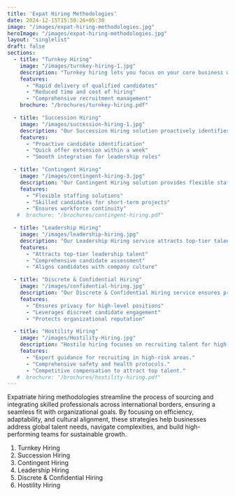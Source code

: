 ```yaml
---
title: 'Expat Hiring Methodologies'
date: 2024-12-15T15:59:26+05:30
image: "/images/expat-hiring-methodologies.jpg"
heroImage: "/images/expat-hiring-methodologies.jpg"
layout: "singlelist"
draft: false
sections:
  - title: "Turnkey Hiring"
    image: "/images/turnkey-hiring-1.jpg"
    description: "Turnkey hiring lets you focus on your core business while we handle the entire recruitment process, ensuring rapid delivery aligned with your hiring needs. Our expertise saves you time and costs while improving the quality of your hires."
    features:
      - "Rapid delivery of qualified candidates"
      - "Reduced time and cost of hiring"
      - "Comprehensive recruitment management"
    brochure: "/brochures/turnkey-hiring.pdf"

  - title: "Succession Hiring"
    image: "/images/succession-hiring-1.jpg"
    description: "Our Succession Hiring solution proactively identifies and develops candidates for key leadership roles, allowing you to extend offers within a week when vacancies arise. We support a smooth integration process, transforming leadership hiring into a manageable strategy."
    features:
      - "Proactive candidate identification"
      - "Quick offer extension within a week"
      - "Smooth integration for leadership roles"

  - title: "Contingent Hiring"
    image: "/images/contingent-hiring-3.jpg"
    description: "Our Contingent Hiring solution provides flexible staffing for immediate needs, supplying skilled candidates for short-term projects and ensuring workforce continuity. This approach allows quick adaptation to changing demands without sacrificing quality."
    features:
      - "Flexible staffing solutions"
      - "Skilled candidates for short-term projects"
      - "Ensures workforce continuity"
   #  brochure: "/brochures/contingent-hiring.pdf"

  - title: "Leadership Hiring"
    image: "/images/leadership-hiring.jpg"
    description: "Our Leadership Hiring service attracts top-tier talent for critical roles, employing a comprehensive assessment to ensure candidates align with your company culture. This strategic fit drives long-term success and organizational growth."
    features:
      - "Attracts top-tier leadership talent"
      - "Comprehensive candidate assessment"
      - "Aligns candidates with company culture"

  - title: "Discrete & Confidential Hiring"
    image: "/images/confidential-hiring.jpg"
    description: "Our Discrete & Confidential Hiring service ensures privacy in recruiting for high-level positions, leveraging networks to engage exceptional candidates discreetly. This approach protects your organization's reputation and maintains candidate confidentiality."
    features:
      - "Ensures privacy for high-level positions"
      - "Leverages discreet candidate engagement"
      - "Protects organizational reputation"

  - title: "Hostility Hiring"
    image: "/images/Hostility-Hiring.jpg"
    description: "Hostile hiring focuses on recruiting talent for high-risk environments, where safety and stability are crucial. By ensuring transparent processes and providing robust support, organizations can attract skilled professionals capable of thriving in challenging settings."
    features:
      - "Expert guidance for recruiting in high-risk areas."
      - "Comprehensive safety and health protocols."
      - "Competitive compensation to attract top talent."
   #  brochure: "/brochures/hostility-hiring.pdf"
---
```


Expatriate hiring methodologies streamline the process of sourcing and integrating skilled professionals across international borders, ensuring a seamless fit with organizational goals. By focusing on efficiency, adaptability, and cultural alignment, these strategies help businesses address global talent needs, navigate complexities, and build high-performing teams for sustainable growth.

1. Turnkey Hiring
2. Succession Hiring  
3. Contingent Hiring  
4. Leadership Hiring  
5. Discrete & Confidential Hiring  
6. Hostility Hiring

<!--more-->